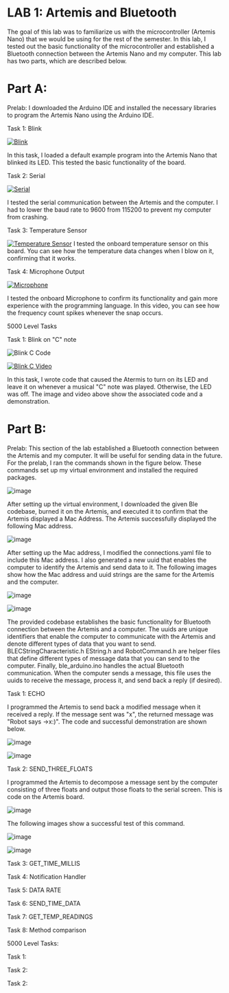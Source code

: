 # LAB 1: Artemis and Bluetooth
The goal of this lab was to familiarize us with the microcontroller (Artemis Nano) that we would be using for the rest of the semester. In this lab, I tested out the basic functionality of the microcontroller and established a Bluetooth connection between the Artemis Nano and my computer. This lab has two parts, which are described below.

# Part A:
Prelab: I downloaded the Arduino IDE and installed the necessary libraries to program the Artemis Nano using the Arduino IDE. 

Task 1: Blink

[![Blink](https://youtube.com/shorts/03luXKfBtho?feature=share/0.jpg)](https://youtube.com/shorts/03luXKfBtho?feature=share)

In this task, I loaded a default example program into the Artemis Nano that blinked its LED. This tested the basic functionality of the board. 

Task 2: Serial

[![Serial](https://youtu.be/W-cWZUY_tTY/0.jpg)](https://youtu.be/W-cWZUY_tTY)

I tested the serial communication between the Artemis and the computer. I had to lower the baud rate to 9600 from 115200 to prevent my computer from crashing.

Task 3: Temperature Sensor

[![Temperature Sensor](https://youtu.be/ZFbKsTz90jE/0.jpg)](https://youtu.be/ZFbKsTz90jE)
I tested the onboard temperature sensor on this board. You can see how the temperature data changes when I blow on it, confirming that it works. 

Task 4: Microphone Output

[![Microphone](https://youtu.be/Vjr9ALpmdrc/0.jpg)](https://youtu.be/Vjr9ALpmdrc)

I tested the onboard Microphone to confirm its functionality and gain more experience with the programming language. In this video, you can see how the frequency count spikes whenever the snap occurs. 

5000 Level Tasks

Task 1: Blink on "C" note

![Blink C Code](https://github.com/user-attachments/assets/15cfe333-2fb6-40f2-a185-c1eac448ab0c)

[![Blink C Video](https://youtube.com/shorts/VY-fb7THgdQ?feature=share/0.jpg)](https://youtube.com/shorts/VY-fb7THgdQ?feature=share)

In this task, I wrote code that caused the Atermis to turn on its LED and leave it on whenever a musical "C" note was played. Otherwise, the LED was off. The image and video above show the associated code and a demonstration. 



# Part B:

Prelab: This section of the lab established a Bluetooth connection between the Artemis and my computer. It will be useful for sending data in the future. For the prelab, I ran the commands shown in the figure below. These commands set up my virtual environment and installed the required packages. 

![image](https://github.com/user-attachments/assets/c4176822-2773-4629-8c25-4700cc630acb)

After setting up the virtual environment, I downloaded the given Ble codebase, burned it on the Artemis, and executed it to confirm that the Artemis displayed a Mac Address. The Artemis successfully displayed the following Mac address. 

![image](https://github.com/user-attachments/assets/f6be6483-9110-43e0-b813-3d05f5002965)

After setting up the Mac address, I modified the connections.yaml file to include this Mac address. I also generated a new uuid that enables the computer to identify the Artemis and send data to it. The following images show how the Mac address and uuid strings are the same for the Artemis and the computer. 

![image](https://github.com/user-attachments/assets/d814f4ac-91f3-48c4-aba6-1138a8d2ace4)   

![image](https://github.com/user-attachments/assets/8658af19-5ec1-4a83-93df-4dc0567ebd88)


The provided codebase establishes the basic functionality for Bluetooth connection between the Artemis and a computer.  The uuids are unique identifiers that enable the computer to communicate with the Artemis and denote different types of data that you want to send. BLECStringCharacteristic.h EString.h and RobotCommand.h are helper files that define different types of message data that you can send to the computer. Finally, ble_arduino.ino handles the actual Bluetooth communication. When the computer sends a message, this file uses the uuids to receive the message, process it, and send back a reply (if desired). 

Task 1: ECHO

I programmed the Artemis to send back a modified message when it received a reply. If the message sent was "x", the returned message was "Robot says ->x:)". The code and successful demonstration are shown below. 

![image](https://github.com/user-attachments/assets/5f3b7a6d-b397-4f46-a317-25d6c1a62faf)

![image](https://github.com/user-attachments/assets/c25ed099-22ae-4d5d-b190-eb56540835e0)

Task 2: SEND_THREE_FLOATS

I programmed the Artemis to decompose a message sent by the computer consisting of three floats and output those floats to the serial screen. This is code on the Artemis board.

![image](https://github.com/user-attachments/assets/dc3727b2-8008-4eae-91e7-4f76cab790d5)

The following images show a successful test of this command. 

![image](https://github.com/user-attachments/assets/50630503-d791-487d-bb83-79f5654ad9be)

![image](https://github.com/user-attachments/assets/2a5526f2-069a-4b04-b4da-241127812b0d)

Task 3: GET_TIME_MILLIS

Task 4: Notification Handler

Task 5: DATA RATE

Task 6: SEND_TIME_DATA

Task 7: GET_TEMP_READINGS

Task 8: Method comparison

5000 Level Tasks:

Task 1:

Task 2:

Task 2:




